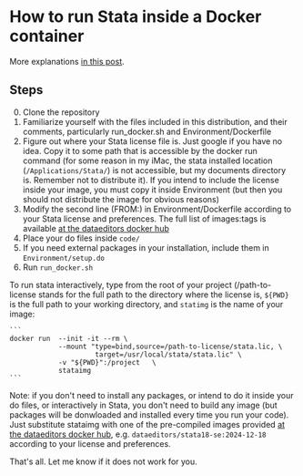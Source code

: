 # How to run Stata inside a Docker container

More explanations [in this post](https://andreamoro.net/blog/2025/02/26/How-to-run-stata-in-a-docker-container.html). 

## Steps
0. Clone the repository
1. Familiarize yourself with the files included in this distribution, and their comments, particularly run_docker.sh and Environment/Dockerfile
2. Figure out where your Stata license file is. Just google if you have no idea. Copy it to some path that is accessible by the docker run command (for some reason in my iMac, the stata installed location (```/Applications/Stata/```) is not accessible, but my documents directory is. Remember not to distribute it). If you intend to include the license inside your image, you must copy it inside Environment (but then you should not distribute the image for obvious reasons)
3. Modify the second line (FROM:) in Environment/Dockerfile according to your Stata license and preferences. The full list of images:tags is available [at the dataeditors docker hub](https://hub.docker.com/u/dataeditors)
4. Place your do files inside ```code/```
5. If you need external packages in your installation, include them in ```Environment/setup.do```
6. Run ```run_docker.sh```


To run stata interactively, type from the root of your project (/path-to-license stands for the full path to the directory where the license is, ```${PWD}``` is the full path to your working directory, and ```statimg``` is the name of your image:

    ``` 
    docker run  --init -it --rm \
                --mount "type=bind,source=/path-to-license/stata.lic, \
                         target=/usr/local/stata/stata.lic" \
                -v "${PWD}":/project   \ 
                stataimg
    ```

Note: if you don't need to install any packages, or intend to do it inside your do files, or interactively in Stata, you don't need to build any image (but packages will be donwloaded and installed every time you run your code). Just substitute stataimg with one of the pre-compiled images provided [at the dataeditors docker hub](https://hub.docker.com/u/dataeditors), e.g. ```dataeditors/stata18-se:2024-12-18``` according to your license and preferences.
        
That's all. Let me know if it does not work for you. 
